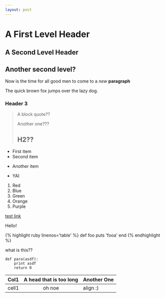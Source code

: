 ```yaml
---
layout: post
---
```

A First Level Header
====================

A Second Level Header
---------------------

## Another second level?

Now is the time for all good men
to come to a *new* __paragraph__

The quick brown fox jumps over the 
lazy dog.

### Header 3

> A block quote??
>
> Another one???
> ## H2??

* First item
* Second item
+ Another item
- YAI

1. Red
2. Blue
1. Green
1. Orange
2. Purple

[test link](http://www.com)

Hello!

{% highlight ruby linenos='table' %}
def foo
  puts 'fooa'
end
{% endhighlight %}

what is this??

    def para(asdf):
        print asdf
        return 0

Col1 | A head that is too long | Another One|
-----|:-----------------------:|:-----------|
cell1|oh noe                   |align :)    |
